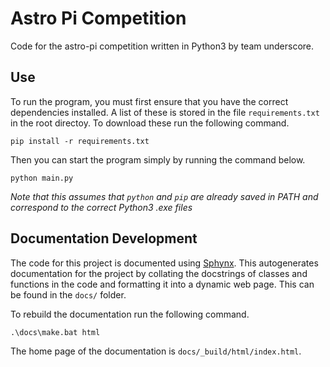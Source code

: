 # Astro Pi Competition
Code for the astro-pi competition written in Python3 by team underscore.

## Use
To run the program, you must first ensure that you have the correct dependencies installed. A list of these is stored in the file `requirements.txt` in the root directoy. To download these run the following command.
```
pip install -r requirements.txt
```
Then you can start the program simply by running the command below.
```
python main.py
```
*Note that this assumes that `python` and `pip` are already saved in PATH and correspond to the correct Python3 .exe files*

## Documentation Development
The code for this project is documented using [Sphynx](https://www.sphinx-doc.org/). This autogenerates documentation for the project by collating the docstrings of classes and functions in the code and formatting it into a dynamic web page. This can be found in the `docs/` folder.

To rebuild the documentation run the following command.
```
.\docs\make.bat html
```
The home page of the documentation is `docs/_build/html/index.html`.
